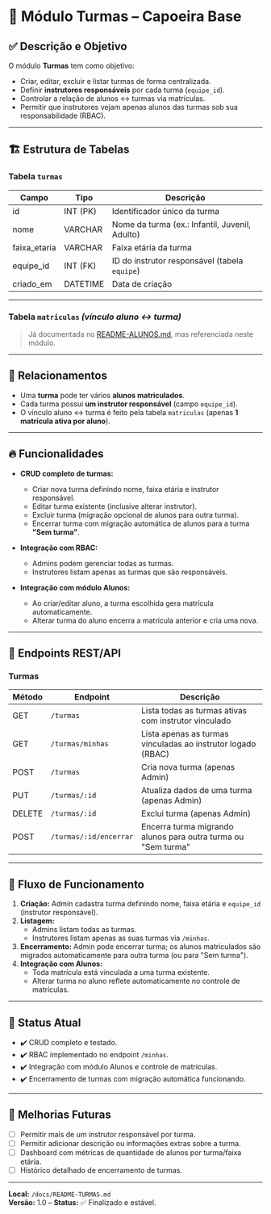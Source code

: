 # 🏫 Módulo Turmas – Capoeira Base

## ✅ Descrição e Objetivo

O módulo **Turmas** tem como objetivo:
- Criar, editar, excluir e listar turmas de forma centralizada.
- Definir **instrutores responsáveis** por cada turma (`equipe_id`).
- Controlar a relação de alunos ↔ turmas via matrículas.
- Permitir que instrutores vejam apenas alunos das turmas sob sua responsabilidade (RBAC).

---

## 🏗️ Estrutura de Tabelas

### **Tabela `turmas`**
| Campo       | Tipo       | Descrição                                      |
|-------------|------------|------------------------------------------------|
| id          | INT (PK)   | Identificador único da turma                    |
| nome        | VARCHAR    | Nome da turma (ex.: Infantil, Juvenil, Adulto)  |
| faixa_etaria| VARCHAR    | Faixa etária da turma                           |
| equipe_id   | INT (FK)   | ID do instrutor responsável (tabela `equipe`)   |
| criado_em   | DATETIME   | Data de criação                                 |

---

### **Tabela `matriculas`** *(vínculo aluno ↔ turma)*  
> Já documentada no [README-ALUNOS.md](./README-ALUNOS.md), mas referenciada neste módulo.

---

## 🔗 Relacionamentos

- Uma **turma** pode ter vários **alunos matriculados**.
- Cada turma possui **um instrutor responsável** (campo `equipe_id`).
- O vínculo aluno ↔ turma é feito pela tabela `matriculas` (apenas **1 matrícula ativa por aluno**).

---

## 🔥 Funcionalidades

- **CRUD completo de turmas:**
  - Criar nova turma definindo nome, faixa etária e instrutor responsável.
  - Editar turma existente (inclusive alterar instrutor).
  - Excluir turma (migração opcional de alunos para outra turma).
  - Encerrar turma com migração automática de alunos para a turma **"Sem turma"**.

- **Integração com RBAC:**
  - Admins podem gerenciar todas as turmas.
  - Instrutores listam apenas as turmas que são responsáveis.

- **Integração com módulo Alunos:**
  - Ao criar/editar aluno, a turma escolhida gera matrícula automaticamente.
  - Alterar turma do aluno encerra a matrícula anterior e cria uma nova.

---

## 📜 Endpoints REST/API

### **Turmas**
| Método | Endpoint                | Descrição                                                       |
|--------|-------------------------|-----------------------------------------------------------------|
| GET    | `/turmas`               | Lista todas as turmas ativas com instrutor vinculado            |
| GET    | `/turmas/minhas`        | Lista apenas as turmas vinculadas ao instrutor logado (RBAC)    |
| POST   | `/turmas`               | Cria nova turma (apenas Admin)                                  |
| PUT    | `/turmas/:id`           | Atualiza dados de uma turma (apenas Admin)                       |
| DELETE | `/turmas/:id`           | Exclui turma (apenas Admin)                                     |
| POST   | `/turmas/:id/encerrar`  | Encerra turma migrando alunos para outra turma ou "Sem turma"   |

---

## 🧠 Fluxo de Funcionamento

1. **Criação:** Admin cadastra turma definindo nome, faixa etária e `equipe_id` (instrutor responsável).
2. **Listagem:** 
   - Admins listam todas as turmas.
   - Instrutores listam apenas as suas turmas via `/minhas`.
3. **Encerramento:** Admin pode encerrar turma; os alunos matriculados são migrados automaticamente para outra turma (ou para "Sem turma").
4. **Integração com Alunos:** 
   - Toda matrícula está vinculada a uma turma existente.
   - Alterar turma no aluno reflete automaticamente no controle de matrículas.

---

## 🚀 Status Atual

- ✔️ CRUD completo e testado.
- ✔️ RBAC implementado no endpoint `/minhas`.
- ✔️ Integração com módulo Alunos e controle de matrículas.
- ✔️ Encerramento de turmas com migração automática funcionando.

---

## 🔮 Melhorias Futuras

- [ ] Permitir mais de um instrutor responsável por turma.
- [ ] Permitir adicionar descrição ou informações extras sobre a turma.
- [ ] Dashboard com métricas de quantidade de alunos por turma/faixa etária.
- [ ] Histórico detalhado de encerramento de turmas.

---

**Local:** `/docs/README-TURMAS.md`  
**Versão:** 1.0 – **Status:** ✅ Finalizado e estável.